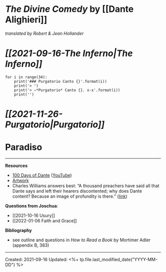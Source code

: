 
# *The Divine Comedy* by [[Dante Alighieri]]
*translated by Robert & Jean Hollander*



# *[[2021-09-16-The Inferno|The Inferno]]*


```jupyter
for i in range(34):
	print('### Purgatorio Canto {}'.format(i))
	print('> ')
	print('> –*Purgatorio* Canto {}. x-x'.format(i))
	print('')
```


# *[[2021-11-26-Purgatorio|Purgatorio]]*

# Paradiso
--- 
**Resources**

- [100 Days of Dante](https://100daysofdante.com/) ([YouTube](https://youtu.be/GlIJfHAse3g))
- [Artwork](https://divinecomedy.digital/#/eng/viz)
- Charles Williams answers best: “A thousand preachers have said all that Dante says and left their hearers discontented; why does Dante content? Because an image of profundity is there.” ([link](https://www.theamericanconservative.com/articles/how-dante-saved-my-life/))


**Questions from Joschua**:
- [[2021-10-16 Usury]]
- [[2022-01-06 Faith and Grace]]

**Bibliography**

- see outline and questions in *How to Read a Book* by Mortimer Adler (appendix B, 383)


---
Created: 2021-09-16
Updated: <%+ tp.file.last_modified_date("YYYY-MM-DD") %>

